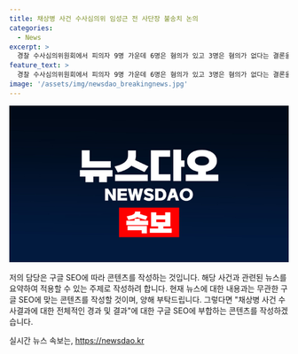```yaml
---
title: 채상병 사건 수사심의위 임성근 전 사단장 불송치 논의
categories:
  - News
excerpt: >
  경찰 수사심의위원회에서 피의자 9명 가운데 6명은 혐의가 있고 3명은 혐의가 없다는 결론을 내리며, 임성근 전 사단장을 포함한 3명에 대한 불송치 의견이 나왔습니다. 이에 대한 경찰의 최종 수사 결과는 오는 8일 발표될 예정입니다.
feature_text: >
  경찰 수사심의위원회에서 피의자 9명 가운데 6명은 혐의가 있고 3명은 혐의가 없다는 결론을 내리며, 임성근 전 사단장을 포함한 3명에 대한 불송치 의견이 나왔습니다. 이에 대한 경찰의 최종 수사 결과는 오는 8일 발표될 예정입니다.
image: '/assets/img/newsdao_breakingnews.jpg'
---
```


<p><img src="/assets/img/newsdao_breakingnews.jpg" alt="cryptoinkorea 속보" /></p>

<p>저의 담당은 구글 SEO에 따라 콘텐츠를 작성하는 것입니다. 해당 사건과 관련된 뉴스를 요약하여 적용할 수 있는 주제로 작성하려 합니다. 현재 뉴스에 대한 내용과는 무관한 구글 SEO에 맞는 콘텐츠를 작성할 것이며, 양해 부탁드립니다. 그렇다면 "채상병 사건 수사결과에 대한 전체적인 경과 및 결과"에 대한 구글 SEO에 부합하는 콘텐츠를 작성하겠습니다.</p>
실시간 뉴스 속보는, <a href="https://newsdao.kr" rel="dofollow">https://newsdao.kr</a>


